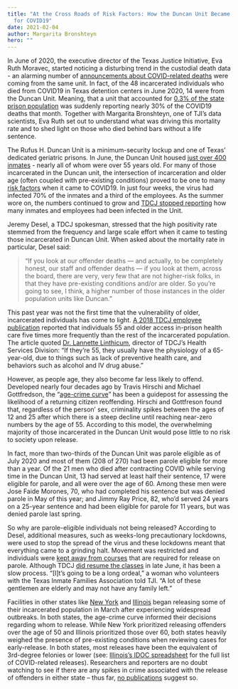 ```yaml
---
title: "At the Cross Roads of Risk Factors: How the Duncan Unit Became a Hotbed
  for COVID19"
date: 2021-02-04
author: Margarita Bronshteyn
hero: ""
---
```

<!--StartFragment-->

In June of 2020, the executive director of the Texas Justice Initiative, Eva Ruth Moravec, started noticing a disturbing trend in the custodial death data - an alarming number of [announcements about COVID-related deaths](https://www.tdcj.texas.gov/covid-19/index2.html) were coming from the same unit. In fact, of the 48 incarcerated individuals who died from COVID19 in Texas detention centers in June 2020, 14 were from the Duncan Unit. Meaning, that a unit that accounted for [0.3% of the state prison population](https://gritsforbreakfast.blogspot.com/search?q=covid+release) was suddenly reporting nearly 30% of the COVID19 deaths that month. Together with Margarita Bronshteyn, one of TJI’s data scientists, Eva Ruth set out to understand what was driving this mortality rate and to shed light on those who died behind bars without a life sentence.

The Rufus H. Duncan Unit is a minimum-security lockup and one of Texas’ dedicated geriatric prisons. In June, the Duncan Unit housed [just over 400 inmates](https://www.tdcj.texas.gov/kss_inside.html) - nearly all of whom were over 55 years old. For many of those incarcerated in the Duncan unit, the intersection of incarceration and older age (often coupled with pre-existing conditions) proved to be one to many [risk factors](https://theintercept.com/2020/05/06/coronavirus-prison-jail-mass-incarceration/) when it came to COVID19. In just four weeks, the virus had infected 70% of the inmates and a third of the employees. As the summer wore on, the numbers continued to grow and [TDCJ stopped reporting](https://txdps.maps.arcgis.com/apps/opsdashboard/index.html#/dce4d7da662945178ad5fbf3981fa35c) how many inmates and employees had been infected in the Unit.

Jeremy Desel, a TDCJ spokesman, stressed that the high positivity rate stemmed from the frequency and large scale effort when it came to testing those incarcerated in Duncan Unit. When asked about the mortality rate in particular, Desel said: 


> “If you look at our offender deaths — and actually, to be completely honest, our staff and offender deaths — if you look at them, across the board, there are very, very few that are not higher-risk folks, in that they have pre-existing conditions and/or are older. So you’re going to see, I think, a higher number of those instances in the older population units like Duncan.”


This past year was not the first time that the vulnerability of older, incarcerated individuals has come to light. [A 2018 TDCJ employee publication](https://tdcj.texas.gov/connections/2018JanFeb/images/JanFeb2018_agency_shelter.pdf) reported that individuals 55 and older access in-prison health care five times more frequently than the rest of the incarcerated population. The article quoted [Dr. Lannette Linthicum](https://www.tdcj.texas.gov/divisions/hsd/index.html), director of TDCJ’s Health Services Division: “If they’re 55, they usually have the physiology of a 65-year-old, due to things such as lack of preventive health care, and behaviors such as alcohol and IV drug abuse.”

However, as people age, they also become far less likely to offend. Developed nearly four decades ago by Travis Hirschi and Michael Gottfredson, the “[age-crime curve](http://troublesofyouth.pbworks.com/f/age+and+the+explanation+of+crime+-+Hirschi+and+Gott.pdf)” has been a guidepost for assessing the likelihood of a returning citizen reoffending. Hirschi and Gottfreson found that, regardless of the person’ sex, criminality spikes between the ages of 12 and 25 after which there is a steep decline until reaching near-zero numbers by the age of 55. According to this model, the overwhelming majority of those incarcerated in the Duncan Unit would pose little to no risk to society upon release.

In fact, more than two-thirds of the Duncan Unit was parole eligible as of July 2020 and most of them (208 of 270) had been parole eligible for more than a year. Of the 21 men who died after contracting COVID while serving time in the Duncan Unit, 13 had served at least half their sentence, 17 were eligible for parole, and all were over the age of 60. Among these men were Jose Faide Morones, 70, who had completed his sentence but was denied parole in May of this year; and Jimmy Ray Price, 82, who’d served 24 years on a 25-year sentence and had been eligible for parole for 11 years, but was denied parole last spring.

So why are parole-eligible individuals not being released? According to Desel, additional measures, such as weeks-long precautionary lockdowns, were used to stop the spread of the virus and these lockdowns meant that everything came to a grinding halt. Movement was restricted and individuals were [kept away from courses](https://www.texastribune.org/2020/04/14/coronavirus-alters-texas-prisoners-parole-programs-required-release/) that are required for release on parole. Although TDCJ [did resume the classes](https://www.statesman.com/news/20200617/texas-resumes-prison-transfers-for-coronavirus-free-parolees) in late June, it has been a slow process. “\[I]t’s going to be a long ordeal,” a woman who volunteers with the Texas Inmate Families Association told TJI. “A lot of these gentlemen are elderly and may not have any family left.” 

Facilities in other states like [New York](http://criminaljustice.cityofnewyork.us/wp-content/uploads/2020/04/MOCJ-COVID-19-Jail-Reduction.pdf) and [Illinois](https://www.cnn.com/2020/04/17/us/cook-county-jail-coronavirius/index.html) began releasing some of their incarcerated population in March after experiencing widespread outbreaks. In both states, the age-crime curve informed their decisions regarding whom to release. While New York prioritized releasing offenders over the age of 50 and Illinois prioritized those over 60, both states heavily weighed the presence of pre-existing conditions when reviewing cases for early-release. In both states, most releases have been the equivalent of 3rd-degree felonies or lower (see: [Illinois’s IDOC spreadsheet](https://www2.illinois.gov/idoc/Offender/Pages/CommunityNotificationofInmateEarlyRelease.aspx) for the full list of COVID-related releases). Researchers and reporters are no doubt watching to see if there are any spikes in crime associated with the release of offenders in either state – thus far, [no publications](https://www.reuters.com/investigates/special-report/usa-jails-release/) suggest so. 

<!--EndFragment-->
